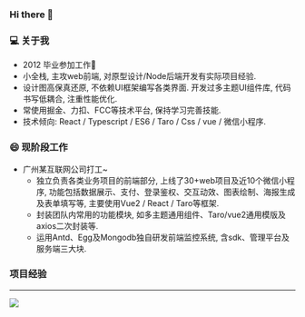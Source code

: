 ### Hi there 👋

<!-- 
**xclazy/xclazy** is a ✨ _special_ ✨ repository because its `README.md` (this file) appears on your GitHub profile.

Here are some ideas to get you started:

- 🔭 I’m currently working on ...
- 🌱 I’m currently learning ...
- 👯 I’m looking to collaborate on ...
- 🤔 I’m looking for help with ...
- 💬 Ask me about ...
- 📫 How to reach me: ...
- 😄 Pronouns: ...
- ⚡ Fun fact: ...
 -->

### 💻 关于我
* 2012 毕业参加工作🌱
* 小全栈, 主攻web前端, 对原型设计/Node后端开发有实际项目经验.
* 设计图高保真还原, 不依赖UI框架编写各类界面. 开发过多主题UI组件库, 代码书写低耦合, 注重性能优化.
* 常使用掘金、力扣、FCC等技术平台, 保持学习完善技能.
* 技术倾向: React / Typescript / ES6 / Taro / Css / vue / 微信小程序.

### 😄 现阶段工作
* 广州某互联网公司打工~
  - 独立负责各类业务项目的前端部分, 上线了30+web项目及近10个微信小程序, 功能包括数据展示、支付、登录鉴权、交互动效、图表绘制、海报生成及表单填写等, 主要使用Vue2 / React / Taro等框架.
  - 封装团队内常用的功能模块, 如多主题通用组件、Taro/vue2通用模版及axios二次封装等.
  - 运用Antd、Egg及Mongodb独自研发前端监控系统, 含sdk、管理平台及服务端三大块.
<!-- 
### ⚡ 技术栈

![ES6](https://img.shields.io/badge/-ES6-F7DF1E?style=plastice&logo=JavaScript&labelColor=ffffff&logoColor=000)
![Typescript](https://img.shields.io/badge/-Typescript-29beb0?style=plastice&logo=TypeScript&labelColor=ffffff&color=294E80)
![React](https://img.shields.io/badge/-React-blue?style=plastice&logo=React&labelColor=ffffff&color=61DAFB)
![Vue](https://img.shields.io/badge/-Vue.js-29beb0?style=plastice&logo=vue.js&labelColor=ffffff&color=4FC08D)
![%E5%BE%AE%E4%BF%A1%E5%B0%8F%E7%A8%8B%E5%BA%8F](https://img.shields.io/badge/-%E5%BE%AE%E4%BF%A1%E5%B0%8F%E7%A8%8B%E5%BA%8F-07C160?style=plastice&logo=WeChat&labelColor=ffffff&logoColor=07C160)
![Webpack](https://img.shields.io/badge/-Webpack-8DD6F9?style=plastice&logo=Webpack&labelColor=ffffff&logoColor=8DD6F9)
![Egg.js](https://img.shields.io/badge/-Egg.js-green?style=plastice&logo=Node.js&labelColor=ffffff&logoColor=339933)
![Mongoose.js](https://img.shields.io/badge/-Mongoose-47A248?style=plastice&logo=MongoDB&labelColor=ffffff&logoColor=339933) -->

### 项目经验


----------------------------------


<img src="https://github-readme-stats.vercel.app/api?username=xclazy&show_icons=true&icon_color=CE1D2D&text_color=718096&bg_color=ffffff&hide_title=true" />
<!-- 
###  📫 2021目标
* leetcode 100 题
* over (order by difficulty desc) -->
